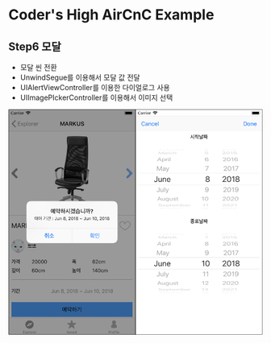 # Coder's High AirCnC Example

## Step6 모달

- 모달 씬 전환
- UnwindSegue를 이용해서 모달 값 전달
- UIAlertViewController를 이용한 다이얼로그 사용
- UIImagePIckerController를 이용해서 이미지 선택

![](https://github.com/CodersHigh/AirCnC/blob/Step6/Sceenshot.png?raw=true)
